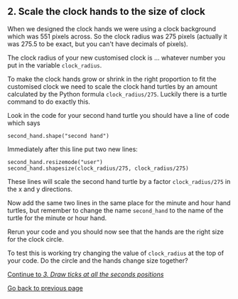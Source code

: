 ## 2. Scale the clock hands to the size of clock

When we designed the clock hands we were using a clock background which was 551 pixels across. So the clock radius was 275 pixels (actually it was 275.5 to be exact, but you can't have decimals of pixels).

The clock radius of your new customised clock is ... whatever number you put in the variable ```clock_radius```.

To make the clock hands grow or shrink in the right proportion to fit the customised clock we need to scale the clock hand turtles by an amount calculated by the Python formula ```clock_radius/275```. Luckily there is a turtle command to do exactly this.

Look in the code for your second hand turtle you should have a line of code which says
```
second_hand.shape("second hand")
```
Immediately after this line put two new lines:
```
second_hand.resizemode("user")
second_hand.shapesize(clock_radius/275, clock_radius/275)
```
These lines will scale the second hand turtle by a factor ```clock_radius/275``` in the x and y directions.

Now add the same two lines in the same place for the minute and hour hand turtles, but remember to change the name ```second_hand``` to the name of the turtle for the minute or hour hand.

Rerun your code and you should now see that the hands are the right size for the clock circle.

To test this is working try changing the value of ```clock_radius``` at the top of your code. Do the circle and the hands change size together?

[Continue to *3. Draw ticks at all the seconds positions*](README2.md)

[Go back to previous page](README.md)
